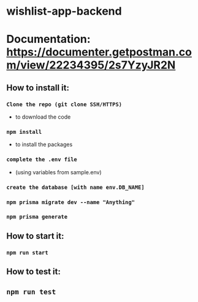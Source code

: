 # wishlist-app-backend

# Documentation: https://documenter.getpostman.com/view/22234395/2s7YzyJR2N

## How to install it:
### ` Clone the repo (git clone SSH/HTTPS) `
  - to download the code
### ` npm install `
  - to install the packages
### ` complete the .env file `
  - (using variables from sample.env) 
### ` create the database [with name env.DB_NAME] ` 
### ` npm prisma migrate dev --name "Anything" `
### ` npm prisma generate ` 

## How to start it:
### ` npm run start `

## How to test it:
## ` npm run test `
